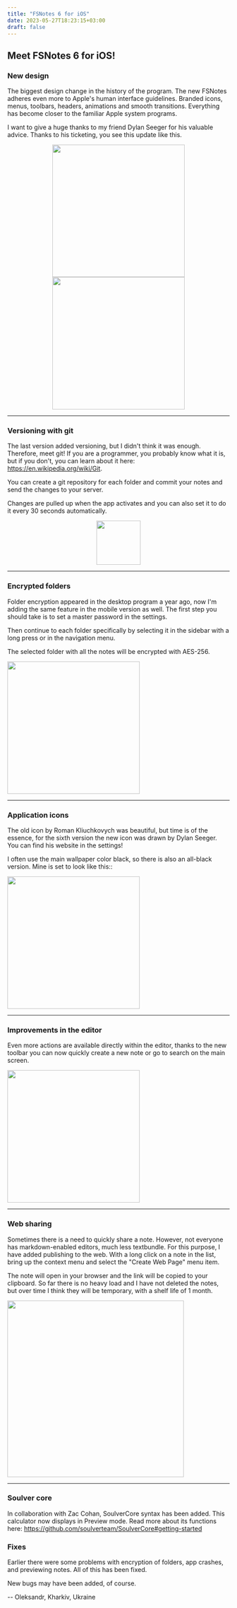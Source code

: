 ```yaml
---
title: "FSNotes 6 for iOS"
date: 2023-05-27T18:23:15+03:00
draft: false
---
```


## Meet FSNotes 6 for iOS!

### New design

The biggest design change in the history of the program. The new FSNotes adheres even more to Apple's human interface guidelines. Branded icons, menus, toolbars, headers, animations and smooth transitions. Everything has become closer to the familiar Apple system programs.

I want to give a huge thanks to my friend Dylan Seeger for his valuable advice. Thanks to his ticketing, you see this update like this.

<div style="text-align: center">
    <img src="/img/fsnotes6-ios/s1x.webp" style="display: inline-block; width: 300px"/>
    <img src="/img/fsnotes6-ios/s2x.webp" style="display: inline-block; width: 300px"/>
</div>

---

### Versioning with git

The last version added versioning, but I didn't think it was enough. Therefore, meet git! If you are a programmer, you probably know what it is, but if you don't, you can learn about it here: https://en.wikipedia.org/wiki/Git.

You can create a git repository for each folder and commit your notes and send the changes to your server.

Changes are pulled up when the app activates and you can also set it to do it every 30 seconds automatically.

<div style="text-align: center">
    <img src="/img/fsnotes6-ios/git-icon.webp" style="display: inline-block; width: 100px"/>
</div>

---

### Encrypted folders

Folder encryption appeared in the desktop program a year ago, now I'm adding the same feature in the mobile version as well. The first step you should take is to set a master password in the settings.

Then continue to each folder specifically by selecting it in the sidebar with a long press or in the navigation menu.

The selected folder with all the notes will be encrypted with AES-256.

<img src="/img/fsnotes6-ios/encrypt.webp" style="width: 300px"/>

---

### Application icons

The old icon by Roman Kliuchkovych was beautiful, but time is of the essence, for the sixth version the new icon was drawn by Dylan Seeger. You can find his website in the settings!

I often use the main wallpaper color black, so there is also an all-black version. Mine is set to look like this::

<img src="/img/fsnotes6-ios/icon.webp" style="width: 300px"/>

---

### Improvements in the editor

Even more actions are available directly within the editor, thanks to the new toolbar you can now quickly create a new note or go to search on the main screen.

<img src="/img/fsnotes6-ios/toolbar.webp" style="width: 300px"/>

---

### Web sharing

Sometimes there is a need to quickly share a note. However, not everyone has markdown-enabled editors, much less textbundle. For this purpose, I have added publishing to the web. With a long click on a note in the list, bring up the context menu and select the "Create Web Page" menu item.

The note will open in your browser and the link will be copied to your clipboard. So far there is no heavy load and I have not deleted the notes, but over time I think they will be temporary, with a shelf life of 1 month.

<img src="/img/fsnotes6-ios/ipadwpc.webp" style="width: 400px"/>

--- 

### Soulver core

In collaboration with Zac Cohan, SoulverCore syntax has been added. This calculator now displays in Preview mode. Read more about its functions here: https://github.com/soulverteam/SoulverCore#getting-started

### Fixes

Earlier there were some problems with encryption of folders, app crashes, and previewing notes. All of this has been fixed.

New bugs may have been added, of course.

-- Oleksandr, Kharkiv, Ukraine